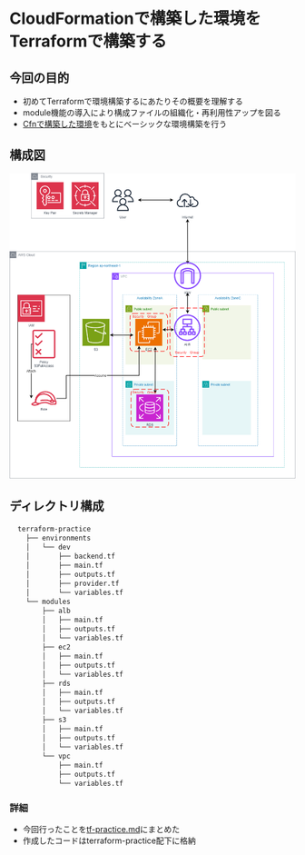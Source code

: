 # CloudFormationで構築した環境をTerraformで構築する
## 今回の目的
 - 初めてTerraformで環境構築するにあたりその概要を理解する
 - module機能の導入により構成ファイルの組織化・再利用性アップを図る
 - [Cfnで構築した環境](https://github.com/NagisaSawada/RaiseTech/blob/main/lecture10.md)をもとにベーシックな環境構築を行う
## 構成図
![tf-configuration-diagram](/images/other/tf-configuration-diagram.png)
## ディレクトリ構成
```
  terraform-practice
    ├── environments
    │   └── dev
    │       ├── backend.tf
    │       ├── main.tf
    │       ├── outputs.tf
    │       ├── provider.tf
    │       └── variables.tf
    └── modules
        ├── alb
        │   ├── main.tf
        │   ├── outputs.tf
        │   └── variables.tf
        ├── ec2
        │   ├── main.tf
        │   ├── outputs.tf
        │   └── variables.tf
        ├── rds
        │   ├── main.tf
        │   ├── outputs.tf
        │   └── variables.tf
        ├── s3
        │   ├── main.tf
        │   ├── outputs.tf
        │   └── variables.tf
        └── vpc
            ├── main.tf
            ├── outputs.tf
            └── variables.tf  
```
### 詳細
 - 今回行ったことを[tf-practice.md](/tf-practice.md)にまとめた  
 - 作成したコードはterraform-practice配下に格納  

